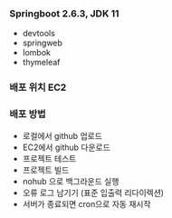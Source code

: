 ### Springboot 2.6.3, JDK 11
- devtools
- springweb
- lombok
- thymeleaf

### 배포 위치 EC2

### 배포 방법
- 로컬에서 github 업로드
- EC2에서 github 다운로드
- 프로젝트 테스트
- 프로젝트 빌드
- nohub 으로 백그라운드 실행
- 오류 로그 남기기 (표준 입출력 리다이렉션)
- 서버가 종료되면 cron으로 자동 재시작
